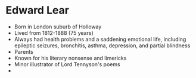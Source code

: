 # Edward Lear
- Born in London suburb of Holloway
- Lived from 1812-1888 (75 years)
- Always had health problems and a saddening emotional life, including epileptic seizures, bronchitis, asthma, depression, and partial blindness
- Parents 
- Known for his literary nonsense and limericks
- Minor illustrator of Lord Tennyson's poems
- 